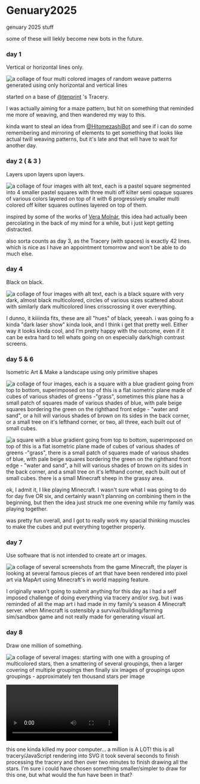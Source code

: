 # Genuary2025

genuary 2025 stuff

some of these will liekly become new bots in the future.



### day 1

Vertical or horizontal lines only.

![a collage of four multi colored images of random weave patterns generated using only horizontal and vertical lines](day1.jpg)

started on a base of [@tenprint](https://github.com/alien-sunset/tracery-bots/tree/main/TenPrint) 's Tracery.

I was actually aiming for a maze pattern, but hit on something that reminded me more of weaving, and then wandered my way to this.

kinda want to steal an idea from [@HitomezashiBot](https://github.com/alien-sunset/tracery-bots/tree/main/hitomezashi) and see if i can do some remembering and mirroring of elements to get something that looks like actual twill weaving patterns, but it's late and that will have to wait for another day.



### day 2 ( & 3 )

Layers upon layers upon layers.

![a collage of four images with alt text, each is a pastel square segmented into 4 smaller pastel squares with three multi off kilter semi opaque squares of various colors layered on top of it with 6 progressively smaller multi colored off kilter squares outlines layered on top of them.](day2.jpg)

inspired by some of the works of [Vera Molnár](https://en.wikipedia.org/wiki/Vera_Moln%C3%A1r), this idea had actually been percolating in the back of my mind for a while, but i just kept getting distracted.

also sorta counts as day 3, as the Tracery (with spaces) is exactly 42 lines. which is nice as I have an appointment tomorrow and won't be able to do much else.


### day 4

Black on black.

![a collage of four images with alt text, each is a black square with very dark, almost black multicolored, circles of various sizes scattered about with similarly dark multicolored lines crisscrossing it over everything.](day4.jpg)

I dunno, it kiiiinda fits, these are all "hues" of black, yeeeah. i was going fo a kinda "dark laser show" kinda look, and I think i get that pretty well.
Either way it looks kinda cool, and I’m pretty happy with the outcome, even if it can be extra hard to tell whats going on on especially dark/high contrast screens.


### day 5 & 6

Isometric Art & Make a landscape using only primitive shapes

![a collage of four images, each is a square with a blue gradient going from top to bottom, superimposed on top of this is a flat isometric plane made of cubes of various shades of greens -"grass", sometimes this plane has a small patch of squares made of various shades of blue, with pale beige squares bordering the green on the righthand front edge - "water and sand", or a hill will various shades of brown on its sides in the back corner, or a small tree on it's lefthand corner, or two, all three, each built out of small cubes.](day5-6.jpg)

![a square with a blue gradient going from top to bottom, superimposed on top of this is a flat isometric plane made of cubes of various shades of greens -"grass", there is a small patch of squares made of various shades of blue, with pale beige squares bordering the green on the righthand front edge - "water and sand", a hill will various shades of brown on its sides in the back corner, and a small tree on it's lefthand corner, each built out of small cubes. there is a small Minecraft sheep in the grassy area.](day5-6_bonus.jpg)

ok, I admit it, I like playing Minecraft. I wasn't sure what I was going to do for day five OR six, and certainly wasn't planning on combining them in the beginning, but then the idea just struck me one evening while my family was playing together.

was pretty fun overall, and I got to really work my spacial thinking muscles to make the cubes and put everything together properly.

### day 7

Use software that is not intended to create art or images.

![a collage of several screenshots from the game Minecraft, the player is looking at several famous pieces of art that have been rendered into pixel art via MapArt using Minecraft's in world mapping feature.](day7.png)

I originally wasn't going to submit anything for this day as i had a self imposed challenge of doing everything via tracery and/or svg. but i was reminded of all the map art i had made in my family's season 4 Minecraft server. when Minecraft is ostensibly a survival/building/farming sim/sandbox game and not really made for generating visual art.


### day 8

Draw one million of something.

![a collage of several images: starting with one with a grouping of multicolored stars, then a smattering of several groupings, then a larger covering of multiple groupings then finally six images of groupings upon groupings - approximately ten thousand stars per image](day8.jpg)

![a short double speed screenshot video a mouse clicks teh reload button on a web browser displaying a black square covered in a million multip colored stars. the square clears and the program begins drawing more stars, the center qucily fills up and then batches slowly continue appearing, layering on top untill finished.](day8.mp4)

this one kinda killed my poor computer... a million is A LOT! this is all tracery/JavaScript rendering into SVG it took several seconds to finish processing the tracery and then over two minutes to finish drawing all the stars. I’m sure i could have chosen something smaller/simpler to draw for this one, but what would the fun have been in that?
